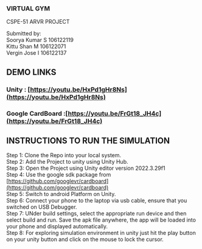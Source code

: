 ### VIRTUAL GYM 

CSPE-51 ARVR PROJECT <br>

Submitted by: <br>
Soorya Kumar S 106122119<br>
Kittu Shan M  106122071<br>
Vergin Jose I 106122137<br>

## DEMO LINKS

### Unity : [https://youtu.be/HxPd1gHr8Ns](https://youtu.be/HxPd1gHr8Ns) <br>
### Google CardBoard :[https://youtu.be/FrGt18_JH4c](https://youtu.be/FrGt18_JH4c) <br>



## INSTRUCTIONS TO RUN THE SIMULATION

Step 1: Clone the Repo into your local system.<br>
Step 2: Add the Project to unity using Unity Hub.<br>
Step 3: Open the Project using Unity editor version 2022.3.29f1<br>
Step 4: Use the google sdk package from [https://github.com/googlevr/cardboard](https://github.com/googlevr/cardboard)<br>
Step 5: Switch to android Platform on Unity.<br>
Step 6: Connect your phone to the laptop via usb cable, ensure that you switched on USB Debugger.<br>
Step 7: UNder build settings, select the appropriate run device and then select build and run. Save the apk file anywhere, the app will be loaded into your phone and displayed automatically. <br>
Step 8: For exploring simulation environment in unity just hit the play button on your unity button and click on the mouse to lock the cursor. <br>